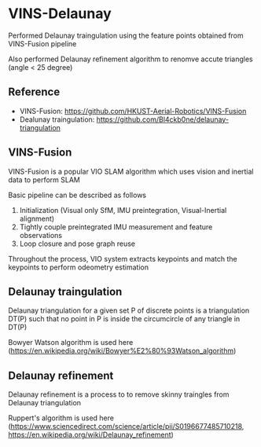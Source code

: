 # VINS-Delaunay
Performed Delaunay traingulation using the feature points obtained from VINS-Fusion pipeline

Also performed Delaunay refinement algorithm to renomve accute triangles (angle < 25 degree)

## Reference
* VINS-Fusion: https://github.com/HKUST-Aerial-Robotics/VINS-Fusion
* Dealunay traingulation: https://github.com/Bl4ckb0ne/delaunay-triangulation

## VINS-Fusion
VINS-Fusion is a popular VIO SLAM algorithm which uses vision and inertial data to perform SLAM

Basic pipeline can be described as follows

1) Initialization (Visual only SfM, IMU preintegration, Visual-Inertial alignment)
2) Tightly couple preintegrated IMU measurement and feature observations
3) Loop closure and pose graph reuse

Throughout the process, VIO system extracts keypoints and match the keypoints to perform odeometry estimation

## Delaunay traingulation
Delaunay triangulation for a given set P of discrete points is a triangulation DT(P) such that no point in P is inside the circumcircle of any triangle in DT(P)

Bowyer Watson algorithm is used here (https://en.wikipedia.org/wiki/Bowyer%E2%80%93Watson_algorithm)

## Delaunay refinement
Delaunay refinement is a process to to remove skinny traingles from Delaunay triangulation

Ruppert's algorithm is used here (https://www.sciencedirect.com/science/article/pii/S0196677485710218, https://en.wikipedia.org/wiki/Delaunay_refinement)
